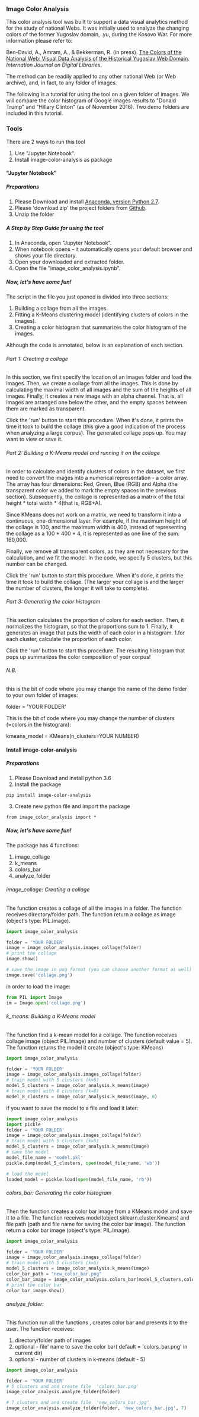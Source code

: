 ### Image Color Analysis

This color analysis tool was built to support a data visual analytics method for the study of  national Webs. It was initially used to analyze the changing colors of the former Yugoslav domain, .yu, during the Kosovo War. For more information please refer to:

Ben-David, A., Amram, A., & Bekkerman, R. (in press). [The Colors of the National Web: Visual Data Analysis of the Historical Yugoslav Web Domain](https://www.academia.edu/30508702/The_colors_of_the_national_Web_visual_data_analysis_of_the_historical_Yugoslav_Web_domain._Int_J_Digit_Libr_2016_._doi_10.1007_s00799-016-0202-6). *Internation Journal on Digital Libraries*.
 

The method can be readily applied to any other national Web (or Web archive), and, in fact, to any folder of images.

The following is a tutorial for using the tool on a given folder of images. We will compare the color histogram of Google images results to "Donald Trump" and "Hillary Clinton" (as of November 2016). Two demo folders are included in this tutorial.

### Tools
There are 2 ways to run this tool
1. Use "Jupyter Notebook".
2. Install image-color-analysis as package

#### "Jupyter Notebook"

##### Preparations

1. Please Download and install [Anaconda, version Python 2.7](https://www.continuum.io/downloads).
2. Please 'download zip' the project folders from [Github](https://github.com/omilab/image-color-analysis/archive/master.zip).
3. Unzip the folder

##### A  Step by Step Guide for using the tool

1. In Anaconda, open "Jupyter Notebook".
2. When notebook opens - it automatically opens your default browser and shows your file directory. 
3. Open your downloaded and extracted folder.
4. Open the file "image_color_analysis.ipynb".

##### Now, let's have some fun!

The script in the file you just opened is divided into three sections:

1. Building a collage from all the images.
2. Fitting a K-Means clustering model (identifying clusters of colors in the images).
3. Creating a color histogram that summarizes the color histogram of the images.

Although the code is annotated, below is an explanation of each section.

###### Part 1: Creating a collage

In this section, we first specify the location of an images folder and load the images. Then, we create a collage from all the images. This is done by calculating the maximal width of all images and the sum of the heights of all images. Finally, it creates a new image with an alpha channel. That is, all images are arranged one below the other, and the empty spaces between them are marked as transparent.

Click the 'run' button to start this procedure. When it's done, it prints the time it took to build the collage (this give a good indication of the process when analyzing a large corpus). The generated collage pops up. You may want to view or save it.
 

###### Part 2: Building a K-Means model and running it on the collage

In order to calculate and identify clusters of colors in the dataset, we first need to convert the images into a numerical representation - a color array. The array has four dimensions: Red, Green, Blue (RGB) and Alpha (the transparent color we added to mark the empty spaces in the previous section).
Subsequently, the collage is represented as a matrix of the total height * total width * 4(that is, RGB+A).

Since KMeans does not work on a matrix, we need to transform it into a continuous, one-dimensional layer. For example, if the maximum height of the collage is 100, and the maximum width is 400, instead of representing the collage as a 100 * 400 * 4, it is represented as one line of the sum: 160,000.

Finally, we remove all transparent colors, as they are not necessary for the calculation, and we fit the model. In the code, we specify 5 clusters, but this number can be changed.

Click the 'run' button to start this procedure. When it's done, it prints the time it took to build the collage. (The larger your collage is and the larger the number of clusters, the longer it will take to complete).


###### Part 3: Generating the color histogram

This section calculates the proportion of colors for each section. Then, it normalizes the histogram, so that the proportions sum to 1.
Finally, it generates an image that puts the width of each color in a histogram.
1.for each cluster, calculate the proportion of each color.

Click the 'run' button to start this procedure. The resulting histogram that pops up summarizes the color composition of your corpus!


###### N.B.

this is the bit of code where you may change the name of the demo folder to your own folder of images:

folder = 'YOUR FOLDER'

This is the bit of code where you may change the number of clusters (=colors in the histogram):

kmeans_model = KMeans(n_clusters=YOUR NUMBER)

#### Install image-color-analysis

##### Preparations

1. Please Download and install python 3.6
2. Install the package
```
pip install image-color-analysis
```
3. Create new python file and import the package
```
from image_color_analysis import *
```
##### Now, let's have some fun!
The package has 4 functions:
1. image_collage
2. k_means
3. colors_bar
4. analyze_folder

###### image_collage: Creating a collage
 The function creates a collage of all the images in a folder.
 The function receives directory/folder path.
 The function return a collage as image (object's type: PIL.Image).

 ```python
import image_color_analysis

folder = 'YOUR FOLDER'
image = image_color_analysis.images_collage(folder)
 # print the collage
image.show()

 # save the image in png format (you can choose another format as well)
image.save('collage.png')
```

in order to load the image:
 ```python
from PIL import Image
im = Image.open('collage.png')
```

###### k_means: Building a K-Means model
The function find a k-mean model for a collage.
The function receives collage image (object PIL.Image) and number of clusters (default value = 5).
The function returns the model it create (object's type: KMeans)

 ```python
import image_color_analysis

folder = 'YOUR FOLDER'
image = image_color_analysis.images_collage(folder)
# train model with 5 clusters (k=5)
model_5_clusters = image_color_analysis.k_means(image)
# train model with 8 clusters (k=8)
model_8_clusters = image_color_analysis.k_means(image, 8)
```

if you want to save the model to a file and load it later:

 ```python
import image_color_analysis
import pickle
folder = 'YOUR FOLDER'
image = image_color_analysis.images_collage(folder)
# train model with 5 clusters (k=5)
model_5_clusters = image_color_analysis.k_means(image)
# save the model
model_file_name = 'model.pkl'
pickle.dump(model_5_clusters, open(model_file_name, 'wb'))

# load the model
loaded_model = pickle.load(open(model_file_name, 'rb'))

```

###### colors_bar: Generating the color histogram
Then the function creates a color bar image from a KMeans model and save it to a file.
The function receives model(object sklearn.cluster.Kmeans) and file path (path and file name for saving the color bar image).
The function return a color bar image (object's type: PIL.Image).
 ```python
import image_color_analysis

folder = 'YOUR FOLDER'
image = image_color_analysis.images_collage(folder)
# train model with 5 clusters (k=5)
model_5_clusters = image_color_analysis.k_means(image)
color_bar_path = "new_color_bar.png"
color_bar_image = image_color_analysis.colors_bar(model_5_clusters,color_bar_path)
 # print the color bar
color_bar_image.show()
```

###### analyze_folder:
This function run all the functions , creates color bar and presents it to the user.
The function receives:
 1. directory/folder path of images
 2. optional - file' name to save the color bar( default = 'colors_bar.png' in current dir)
 3. optional - number of clusters in k-means (default - 5)

 ```python
import image_color_analysis

folder = 'YOUR FOLDER'
# 5 clusters and and create file  'colors_bar.png'
image_color_analysis.analyze_folder(folder)

# 7 clusters and and create file  'new_colors_bar.jpg'
image_color_analysis.analyze_folder(folder, 'new_colors_bar.jpg', 7)
```